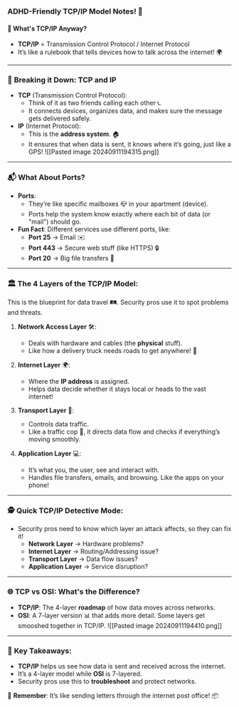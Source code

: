 ### ADHD-Friendly TCP/IP Model Notes! 🚀

#### 📡 **What's TCP/IP Anyway?**

- **TCP/IP** = Transmission Control Protocol / Internet Protocol
- It’s like a rulebook that tells devices how to talk across the internet! 🌍

---

### 🧩 **Breaking it Down: TCP and IP**

- **TCP** (Transmission Control Protocol):
    - Think of it as two friends calling each other 📞.
    - It connects devices, organizes data, and makes sure the message gets delivered safely.
- **IP** (Internet Protocol):
    - This is the **address system**. 🏠
    - It ensures that when data is sent, it knows where it’s going, just like a GPS!
![[Pasted image 20240911194315.png]]
---

### 📬 **What About Ports?**

- **Ports**:
    - They’re like specific mailboxes 📪 in your apartment (device).
    - Ports help the system know exactly where each bit of data (or "mail") should go.
- **Fun Fact**: Different services use different ports, like:
    - **Port 25** → Email ✉️
    - **Port 443** → Secure web stuff (like HTTPS) 🔒
    - **Port 20** → Big file transfers 📁

---

### 🏛 **The 4 Layers of the TCP/IP Model:**

This is the blueprint for data travel 🛤️. Security pros use it to spot problems and threats.

1. **Network Access Layer** 🛠️:
    
    - Deals with hardware and cables (the **physical** stuff).
    - Like how a delivery truck needs roads to get anywhere! 🚚
2. **Internet Layer** 🌍:
    
    - Where the **IP address** is assigned.
    - Helps data decide whether it stays local or heads to the vast internet!
3. **Transport Layer** 🚦:
    
    - Controls data traffic.
    - Like a traffic cop 🛑, it directs data flow and checks if everything’s moving smoothly.
4. **Application Layer** 💻:
    
    - It’s what you, the user, see and interact with.
    - Handles file transfers, emails, and browsing. Like the apps on your phone!

---

### 🕵️ **Quick TCP/IP Detective Mode:**

- Security pros need to know which layer an attack affects, so they can fix it!
    - **Network Layer** → Hardware problems?
    - **Internet Layer** → Routing/Addressing issue?
    - **Transport Layer** → Data flow issues?
    - **Application Layer** → Service disruption?

---

### 🌐 **TCP vs OSI: What's the Difference?**

- **TCP/IP**: The 4-layer **roadmap** of how data moves across networks.
- **OSI**: A 7-layer version 📊 that adds more detail. Some layers get smooshed together in TCP/IP.
![[Pasted image 20240911194410.png]]
---

### 🚨 **Key Takeaways:**

- **TCP/IP** helps us see how data is sent and received across the internet.
- It’s a 4-layer model while **OSI** is 7-layered.
- Security pros use this to **troubleshoot** and protect networks.

🎉 **Remember**: It’s like sending letters through the internet post office! 📦